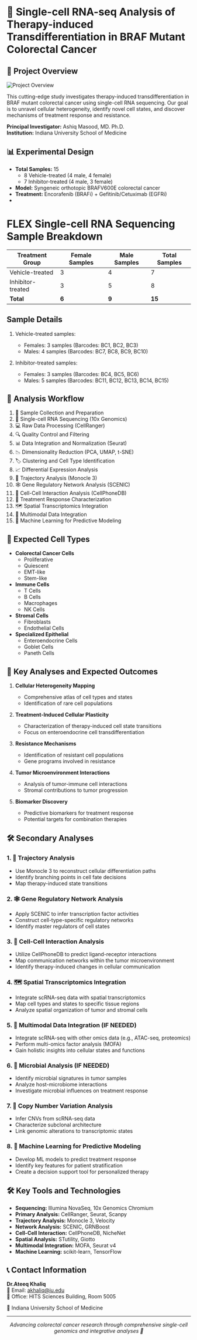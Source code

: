 # 🧬 Single-cell RNA-seq Analysis of Therapy-induced Transdifferentiation in BRAF Mutant Colorectal Cancer

## 🔬 Project Overview
![Project Overview](https://github.com/ateeq-khaliq/BRAF-Mutant-Colorectal-Cancer-Mouse/blob/main/Analysis/images/picture_4.png)



This cutting-edge study investigates therapy-induced transdifferentiation in BRAF mutant colorectal cancer using single-cell RNA sequencing. Our goal is to unravel cellular heterogeneity, identify novel cell states, and discover mechanisms of treatment response and resistance.

**Principal Investigator:** Ashiq Masood, MD. Ph.D.  
**Institution:** Indiana University School of Medicine

## 📊 Experimental Design

- **Total Samples:** 15
  - 8 Vehicle-treated (4 male, 4 female)
  - 7 Inhibitor-treated (4 male, 3 female)
- **Model:** Syngeneic orthotopic BRAFV600E colorectal cancer
- **Treatment:** Encorafenib (BRAFi) + Gefitinib/Cetuximab (EGFRi)
- 
# FLEX Single-cell RNA Sequencing Sample Breakdown

| Treatment Group | Female Samples | Male Samples | Total Samples |
|-----------------|----------------|--------------|---------------|
| Vehicle-treated | 3              | 4            | 7             |
| Inhibitor-treated | 3            | 5            | 8             |
| **Total**       | **6**          | **9**        | **15**        |

## Sample Details


1. Vehicle-treated samples:
   - Females: 3 samples (Barcodes: BC1, BC2, BC3)
   - Males: 4 samples (Barcodes: BC7, BC8, BC9, BC10)

2. Inhibitor-treated samples:
   - Females: 3 samples (Barcodes: BC4, BC5, BC6)
   - Males: 5 samples (Barcodes: BC11, BC12, BC13, BC14, BC15)

## 🔄 Analysis Workflow

1. 🧫 Sample Collection and Preparation
2. 🧪 Single-cell RNA Sequencing (10x Genomics)
3. 💻 Raw Data Processing (CellRanger)
4. 🔍 Quality Control and Filtering
5. 📊 Data Integration and Normalization (Seurat)
6. 📉 Dimensionality Reduction (PCA, UMAP, t-SNE)
7. 🏷️ Clustering and Cell Type Identification
8. 📈 Differential Expression Analysis
9. 🔀 Trajectory Analysis (Monocle 3)
10. 🕸️ Gene Regulatory Network Analysis (SCENIC)
11. 🤝 Cell-Cell Interaction Analysis (CellPhoneDB)
12. 💊 Treatment Response Characterization
13. 🗺️ Spatial Transcriptomics Integration
14. 🧮 Multimodal Data Integration
15. 🤖 Machine Learning for Predictive Modeling

## 🧫 Expected Cell Types

- **Colorectal Cancer Cells**
  - Proliferative
  - Quiescent
  - EMT-like
  - Stem-like
- **Immune Cells**
  - T Cells
  - B Cells
  - Macrophages
  - NK Cells
- **Stromal Cells**
  - Fibroblasts
  - Endothelial Cells
- **Specialized Epithelial**
  - Enteroendocrine Cells
  - Goblet Cells
  - Paneth Cells

## 🎯 Key Analyses and Expected Outcomes

1. **Cellular Heterogeneity Mapping**
   - Comprehensive atlas of cell types and states
   - Identification of rare cell populations

2. **Treatment-Induced Cellular Plasticity**
   - Characterization of therapy-induced cell state transitions
   - Focus on enteroendocrine cell transdifferentiation

3. **Resistance Mechanisms**
   - Identification of resistant cell populations
   - Gene programs involved in resistance

4. **Tumor Microenvironment Interactions**
   - Analysis of tumor-immune cell interactions
   - Stromal contributions to tumor progression

5. **Biomarker Discovery**
   - Predictive biomarkers for treatment response
   - Potential targets for combination therapies

## 🛠️ Secondary Analyses

### 1. 🔀 Trajectory Analysis
- Use Monocle 3 to reconstruct cellular differentiation paths
- Identify branching points in cell fate decisions
- Map therapy-induced state transitions

### 2. 🕸️ Gene Regulatory Network Analysis
- Apply SCENIC to infer transcription factor activities
- Construct cell-type-specific regulatory networks
- Identify master regulators of cell states

### 3. 🤝 Cell-Cell Interaction Analysis
- Utilize CellPhoneDB to predict ligand-receptor interactions
- Map communication networks within the tumor microenvironment
- Identify therapy-induced changes in cellular communication

### 4. 🗺️ Spatial Transcriptomics Integration
- Integrate scRNA-seq data with spatial transcriptomics
- Map cell types and states to specific tissue regions
- Analyze spatial organization of tumor and stromal cells

### 5. 🧮 Multimodal Data Integration (IF NEEDED)
- Integrate scRNA-seq with other omics data (e.g., ATAC-seq, proteomics)
- Perform multi-omics factor analysis (MOFA)
- Gain holistic insights into cellular states and functions

### 6. 🦠 Microbial Analysis  (IF NEEDED)
- Identify microbial signatures in tumor samples
- Analyze host-microbiome interactions
- Investigate microbial influences on treatment response

### 7. 🧬 Copy Number Variation Analysis
- Infer CNVs from scRNA-seq data
- Characterize subclonal architecture
- Link genomic alterations to transcriptomic states

### 8. 🤖 Machine Learning for Predictive Modeling
- Develop ML models to predict treatment response
- Identify key features for patient stratification
- Create a decision support tool for personalized therapy

## 🛠️ Key Tools and Technologies

- **Sequencing:** Illumina NovaSeq, 10x Genomics Chromium
- **Primary Analysis:** CellRanger, Seurat, Scanpy
- **Trajectory Analysis:** Monocle 3, Velocity
- **Network Analysis:** SCENIC, GRNBoost
- **Cell-Cell Interaction:** CellPhoneDB, NicheNet
- **Spatial Analysis:** STutility, Giotto
- **Multimodal Integration:** MOFA, Seurat v4
- **Machine Learning:** scikit-learn, TensorFlow

## 📞 Contact Information

**Dr.Ateeq Khaliq**  
📧 Email: akhaliq@iu.edu  
🏢 Office: HITS Sciences Building, Room 5005

🏫 Indiana University School of Medicine

---

<p align="center">
  <em>Advancing colorectal cancer research through comprehensive single-cell genomics and integrative analyses 🤝 </em>
</p>
